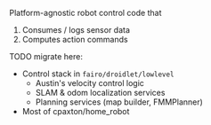 Platform-agnostic robot control code that
1. Consumes / logs sensor data
2. Computes action commands

TODO migrate here:
- Control stack in `fairo/droidlet/lowlevel`
    - Austin's velocity control logic
    - SLAM & odom localization services
    - Planning services (map builder, FMMPlanner)
- Most of cpaxton/home_robot
